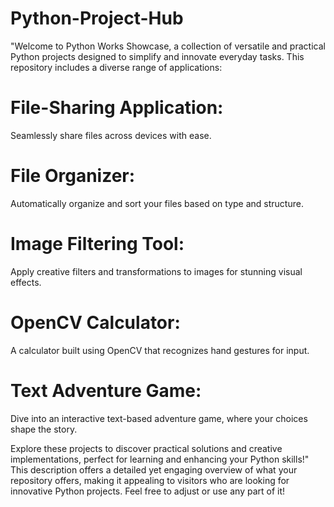 # Python-Project-Hub

"Welcome to Python Works Showcase, a collection of versatile and practical Python projects designed to simplify and innovate everyday tasks. This repository includes a diverse range of applications:

# File-Sharing Application: 
Seamlessly share files across devices with ease.

# File Organizer:
Automatically organize and sort your files based on type and structure.

# Image Filtering Tool:
Apply creative filters and transformations to images for stunning visual effects.

# OpenCV Calculator:
A calculator built using OpenCV that recognizes hand gestures for input.

# Text Adventure Game:
Dive into an interactive text-based adventure game, where your choices shape the story.

Explore these projects to discover practical solutions and creative implementations, perfect for learning and enhancing your Python skills!"
This description offers a detailed yet engaging overview of what your repository offers, making it appealing to visitors who are looking for innovative Python projects. Feel free to adjust or use any part of it!
